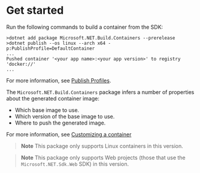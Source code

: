 # Get started

Run the following commands to build a container from the SDK: 

```shell
>dotnet add package Microsoft.NET.Build.Containers --prerelease
>dotnet publish --os linux --arch x64 -p:PublishProfile=DefaultContainer
...
Pushed container '<your app name>:<your app version>' to registry 'docker://'
...
```

For more information, see [Publish Profiles](https://docs.microsoft.com/aspnet/core/host-and-deploy/visual-studio-publish-profiles?view=aspnetcore-6.0#publish-profiles).

The `Microsoft.NET.Build.Containers` package infers a number of properties about the generated container image:

* Which base image to use.
* Which version of the base image to use.
* Where to push the generated image.

<!--The `Microsoft.NET.Build.Containers` package provides full control over the preceding properties. -->
For more information, see [Customizing a container](./ContainerCustomization.md)

> **Note**
> This package only supports Linux containers in this version.

> **Note**
> This package only supports Web projects (those that use the `Microsoft.NET.Sdk.Web` SDK) in this version.
